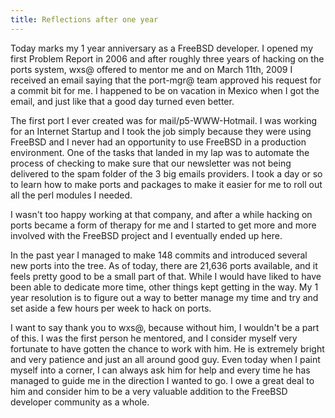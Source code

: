 ```yaml
---
title: Reflections after one year
---
```

Today marks my 1 year anniversary as a FreeBSD developer. I opened my first
Problem Report in 2006 and after roughly three years of hacking on the ports
system, wxs@ offered to mentor me and on March 11th, 2009 I received an email
saying that the port-mgr@ team approved his request for a commit bit for me. I
happened to be on vacation in Mexico when I got the email, and just like that a
good day turned even better.

The first port I ever created was for mail/p5-WWW-Hotmail. I was working for an
Internet Startup and I took the job simply because they were using FreeBSD and I
never had an opportunity to use FreeBSD in a production environment. One of the
tasks that landed in my lap was to automate the process of checking to make sure
that our newsletter was not being delivered to the spam folder of the 3 big
emails providers. I took a day or so to learn how to make ports and packages to
make it easier for me to roll out all the perl modules I needed.

I wasn't too happy working at that company, and after a while hacking on
ports became a form of therapy for me and I started to get more and more
involved with the FreeBSD project and I eventually ended up here.

In the past year I managed to make 148 commits and introduced several new ports
into the tree. As of today, there are 21,636 ports available, and it feels
pretty good to be a small part of that. While I would have liked to have been
able to dedicate more time, other things kept getting in the way. My 1 year
resolution is to figure out a way to better manage my time and try and set aside
a few hours per week to hack on ports.

I want to say thank you to wxs@, because without him, I wouldn't be a part
of this. I was the first person he mentored, and I consider myself very
fortunate to have gotten the chance to work with him. He is extremely bright and
very patience and just an all around good guy. Even today when I paint myself
into a corner, I can always ask him for help and every time he has managed to
guide me in the direction I wanted to go. I owe a great deal to him and consider
him to be a very valuable addition to the FreeBSD developer community as a
whole.
